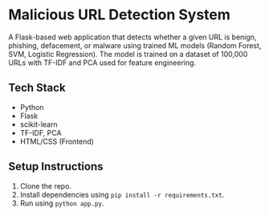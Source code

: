 # Malicious URL Detection System

A Flask-based web application that detects whether a given URL is benign, phishing, defacement, or malware using trained ML models (Random Forest, SVM, Logistic Regression). The model is trained on a dataset of 100,000 URLs with TF-IDF and PCA used for feature engineering.

## Tech Stack
- Python
- Flask
- scikit-learn
- TF-IDF, PCA
- HTML/CSS (Frontend)

## Setup Instructions
1. Clone the repo.
2. Install dependencies using `pip install -r requirements.txt`.
3. Run using `python app.py`.

